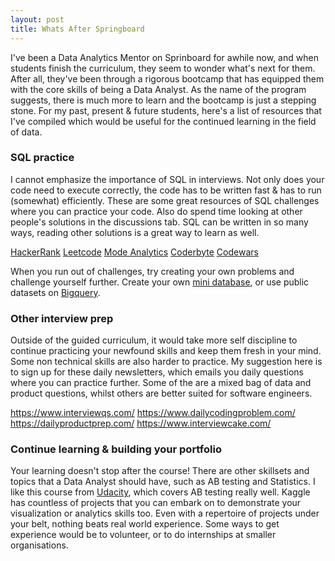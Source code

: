 ```yaml
---
layout: post
title: Whats After Springboard
---
```


I've been a Data Analytics Mentor on Sprinboard for awhile now, and when students finish the curriculum, they seem to wonder what's next for them. After all, they've been through a rigorous bootcamp that has equipped them with the core skills of being a Data Analyst. As the name of the program suggests, there is much more to learn and the bootcamp is just a stepping stone. For my past, present & future students, here's a list of resources that I've compiled which would be useful for the continued learning in the field of data.

### SQL practice

I cannot emphasize the importance of SQL in interviews. Not only does your code need to execute correctly, the code has to be written fast & has to run (somewhat) efficiently. These are some great resources of SQL challenges where you can practice your code. Also do spend time looking at other people's solutions in the discussions tab. SQL can be written in so many ways, reading other solutions is a great way to learn as well.

[HackerRank](http://hackerrank.com/)
[Leetcode](https://leetcode.com/problemset/database/)
[Mode Analytics](https://mode.com/sql-tutorial/)
[Coderbyte](https://coderbyte.com/challenges)
[Codewars](https://www.codewars.com/)

When you run out of challenges, try creating your own problems and challenge yourself further. Create your own [mini database](https://www.db-fiddle.com/), or use public datasets on [Bigquery](https://cloud.google.com/bigquery/public-data).

### Other interview prep

Outside of the guided curriculum, it would take more self discipline to continue practicing your newfound skills and keep them fresh in your mind. Some non technical skills are also harder to practice. My suggestion here is to sign up for these daily newsletters, which emails you daily questions where you can practice further. Some of the are a mixed bag of data and product questions, whilst others are better suited for software engineers.

https://www.interviewqs.com/
https://www.dailycodingproblem.com/
https://dailyproductprep.com/
https://www.interviewcake.com/

### Continue learning & building your portfolio

Your learning doesn't stop after the course! There are other skillsets and topics that a Data Analyst should have, such as AB testing and Statistics. I like this course from [Udacity](https://www.udacity.com/course/ab-testing--ud257), which covers AB testing really well. Kaggle has countless of projects that you can embark on to demonstrate your visualization or analytics skills too. Even with a repertoire of projects under your belt, nothing beats real world experience. Some ways to get experience would be to volunteer, or to do internships at smaller organisations.
